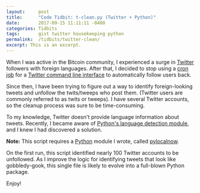 ```yaml
---
layout:     post
title:      "Code Tidbit: t-clean.py (Twitter + Python)"
date:       2017-09-15 11:11:11 -0400
categories: Tidbits
tags:       gist twitter housekeeping python
permalink:  /tidbits/twitter-clean/
excerpt: This is an excerpt.
---
```


When I was active in the Bitcoin community, I experienced a surge in [Twitter](https://www.twitter.com/palevell) followers with foreign languages.  After that, I decided to stop using a [cron job](https://www.cyberciti.biz/faq/define-cron-crond-and-cron-jobs/) for a [Twitter command line interface](https://sferik.github.io/t/) to automatically follow users back.

Since then, I have been trying to figure out a way to identify foreign-looking tweets and unfollow the twits/tweeps who post them.  (Twitter users are commonly referred to as twits or tweeps).  I have several Twitter accounts, so the cleanup process was sure to be time-consuming.

To my knowledge, Twitter doesn't provide language information about tweets.  Recently, I became aware of [Python's language detection module](https://github.com/Mimino666/langdetect), and I knew I had discovered a solution.

<script src="https://gist.github.com/palevell/9614f01f21bebefe5b1cfdb745c02105.js"></script>

**Note:** This script requires a [Python](https://www.python.org/) module I wrote, called [pylocalnow](https://palevell.github.io/pylocalnow). 

On the first run, this script identified nearly 100 Twitter accounts to be unfollowed.  As I improve the logic for identifying tweets that look like gobbledy-gook, this single file is likely to evolve into a full-blown Python package.

Enjoy!

